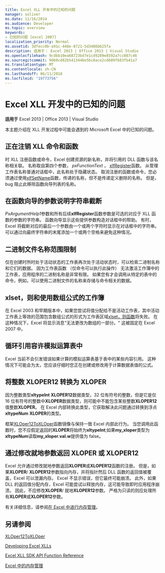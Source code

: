 ```yaml
---
title: Excel XLL 开发中的已知的问题
manager: soliver
ms.date: 11/16/2014
ms.audience: Developer
ms.topic: overview
keywords:
- 已知的问题 [excel 2007]
localization_priority: Normal
ms.assetid: 3dfecc0b-a91c-448e-8721-5d3486b625fa
description: 适用于： Excel 2013 | Office 2013 | Visual Studio
ms.openlocfilehash: 9cdbb10ea68723bd7e1cd9289e8592a7cc087c46
ms.sourcegitcommit: 9d60cd82b5413446e5bc8ace2cd689f683fb41a7
ms.translationtype: MT
ms.contentlocale: zh-CN
ms.lasthandoff: 06/11/2018
ms.locfileid: "19773756"
---
```

# <a name="known-issues-in-excel-xll-development"></a>Excel XLL 开发中的已知的问题

 **适用于** Excel 2013 | Office 2013 | Visual Studio 
  
本主题介绍在 XLL 开发过程中可能会遇到的 Microsoft Excel 中的已知的问题。
  
## <a name="unregistering-xll-commands-and-functions"></a>正在注销 XLL 命令和函数

时 XLL 注册函数或命令，Excel 创建资源的新名称，并将引用的 DLL 函数与该名称相关联。 名称取自第四个参数， *pxFunctionText* ， [xlfRegister](xlfregister-form-1.md)函数。 从管理工作表名称普通对话框中，此名称处于隐藏状态。 取消注册的函数或命令，您必须通过使用[xlfSetName](xlfsetname.md)函数，传递的名称，但不是传递定义删除的名称。 但是，bug 阻止此移除函数向导列表的名称。 
  
## <a name="argument-description-string-truncation-in-the-function-wizard"></a>在函数向导的参数说明字符串截断

*PxArgumentHelp1*参数和所有后续**xlfRegister**函数参数是可选的对应于 XLL 函数的参数的字符串。 函数向导显示这些提供参数构造对话框中的帮助。 有时，Excel 将截断对应的最后一个参数由一个或两个字符时显示在对话框中的字符串。 可以通过向最终字符串的末尾添加一个或两个空格来避免这种情况。 
  
## <a name="binary-name-scope-limitation"></a>二进制文件名称范围限制

仅在创建时所时处于活动状态的工作表再次处于活动状态时，可以检索二进制名称和它们的数据。 因为工作表函数 （仅命令可以执行此操作） 无法激活工作簿中的工作表，应用程序的二进制名称是非常有限。 如果您有才会调用从特定的表中的命令，例如，可以使用二进制文件的名称来存储与命令相关的数据。
  
## <a name="xlset-and-workbooks-with-array-formulas"></a>xlset，则和使用数组公式的工作簿

在 Excel 2003 和早期版本中，如果您尝试将值分配给不是活动工作表，其中活动工作表上等效的范围包含数组公式的形式为工作表区域[xlset，则函数](xlset.md)将失败。 在这种情况下，Excel 将显示消息"无法更改为数组的一部分。" 这被固定在 Excel 2007 中。 
  
## <a name="circular-references-are-tolerated-in-data-tables"></a>循环引用容许模拟运算表中

Excel 当前不会引发错误如果计算的模拟运算表基于表中的某些内容引用。 这种情况下可能会为太，您应该仔细时您正在创建或修改用于计算数据表值的公式。
  
## <a name="converting-an-integer-xloper12-to-an-xloper"></a>将整数 XLOPER12 转换为 XLOPER

因为整数类型**xltypeInt** **XLOPER12**数据类型，32 位有符号的整数，但是它是仅 16 位有符号的整数中**XLOPER**数据类型，则可能中不能包含某些整数**XLOPER12**值整数**XLOPER**。 在 Excel 内部转换此类型，它获取解决此问题通过转换到浮点**xltypeNum** **XLOPER**的类型。
  
框架[XLOper12ToXLOper](xloper12toxloper.md)函数镜像与保持一致 Excel 内部此行为。 当您调用此函数时，您不应假定返回的**XLOPER**将始终为**xltypeInt**;如果**my_xloper**类型为**xltypeNum**读取**my_xloper.val.w**提供值为 false。
  
## <a name="returning-xloper-or-xloper12-by-modifying-arguments-in-place"></a>通过修改就地参数返回 XLOPER 或 XLOPER12

Excel 允许通过修改就地参数返回**XLOPER**或**XLOPER12**函数的注册。 但是，如果**XLOPER**/ **XLOPER12**参数指向内存，并将指针然后 DLL 函数的返回值被覆盖，Excel 可以泄漏内存。 Excel 不显示错误，但它最终可能崩溃。 此外，如果 DLL 的返回值分配内存，Excel 可能尝试以释放内存，这可能导致即时应用程序崩溃。 因此，不应修改**XLOPER**/ 就地**XLOPER12**参数。 严格为只读的则应处理所有**XLOPER**或**XLOPER12**参数。 
  
有关详细信息，请参阅[在 Excel 中进行内存管理](memory-management-in-excel.md)。
  
## <a name="see-also"></a>另请参阅



[XLOper12ToXLOper](xloper12toxloper.md)


[Developing Excel XLLs](developing-excel-xlls.md)
  
[Excel XLL SDK API Function Reference](excel-xll-sdk-api-function-reference.md)
  
[Excel 中的内存管理](memory-management-in-excel.md)

